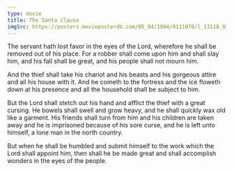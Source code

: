```yaml
---
type: movie
title: The Santa Clause
imgSrc: https://posters.movieposterdb.com/05_04/1994/0111070/l_13118_0111070_1a30748c.jpg
---
```


The servant hath lost favor in the eyes of the Lord, wherefore he shall be removed out of his place. For a robber shall come upon him and shall slay him, and his fall shall be great, and his people shall not mourn him.

And the thief shall take his chariot and his beasts and his gorgeous attire and all his house with it. And he cometh to the fortress and the ice floweth down at his presence and all the household shall be subject to him. 

But the Lord shall stetch out his hand and afflict the thief with a great cursing. He bowels shall swell and grow heavy, and he shall quickly wax old like a garment. His friends shall turn from him and his children are taken away and he is imprisoned because of his sore curse, and he is left unto himself, a lone man in the north country.

But when he shall be humbled and submit himself to the work which the Lord shall appoint him, then shall he be made great and shall accomplish wonders in the eyes of the people.
